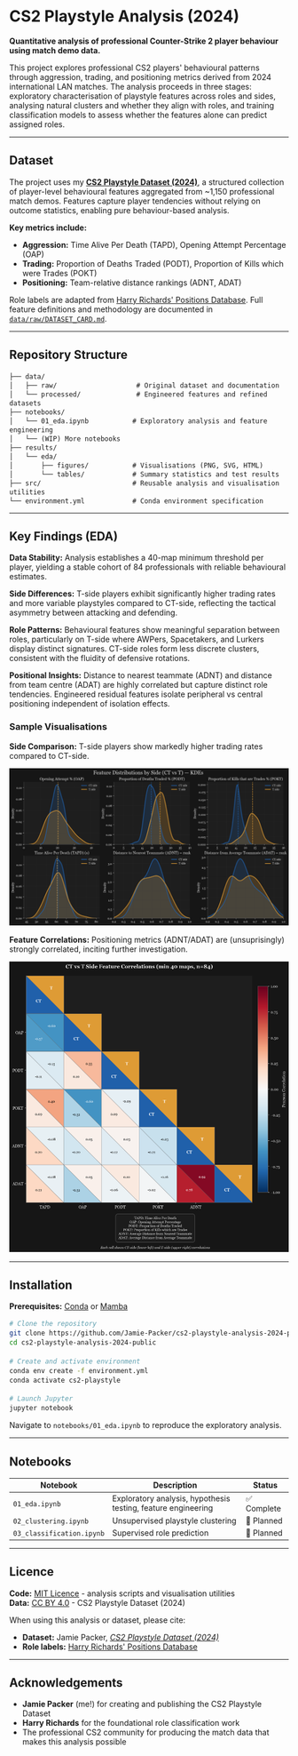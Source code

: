 # CS2 Playstyle Analysis (2024)

**Quantitative analysis of professional Counter-Strike 2 player behaviour using match demo data.**

This project explores professional CS2 players' behavioural patterns through aggression, trading, and positioning metrics derived from 2024 international LAN matches. The analysis proceeds in three stages: exploratory characterisation of playstyle features across roles and sides, analysing natural clusters and whether they align with roles, and training classification models to assess whether the features alone can predict assigned roles.

---

## Dataset

The project uses my **[CS2 Playstyle Dataset (2024)](https://github.com/Jamie-Packer/cs2-playstyle-dataset-2024)**, a structured collection of player-level behavioural features aggregated from ~1,150 professional match demos. Features capture player tendencies without relying on outcome statistics, enabling pure behaviour-based analysis.

**Key metrics include:**
- **Aggression:** Time Alive Per Death (TAPD), Opening Attempt Percentage (OAP)
- **Trading:** Proportion of Deaths Traded (PODT), Proportion of Kills which were Trades (POKT)
- **Positioning:** Team-relative distance rankings (ADNT, ADAT)

Role labels are adapted from [Harry Richards' Positions Database](https://public.tableau.com/app/profile/harry.richards4213/viz/OLDPositionsDatabaseArchived/PositionsDatabaseNER0cs). Full feature definitions and methodology are documented in [`data/raw/DATASET_CARD.md`](data/raw/DATASET_CARD.md).

---

## Repository Structure
```
├── data/
│   ├── raw/                    # Original dataset and documentation
│   └── processed/              # Engineered features and refined datasets
├── notebooks/
│   └── 01_eda.ipynb           # Exploratory analysis and feature engineering
│   └── (WIP) More notebooks 
├── results/
│   └── eda/
│       ├── figures/           # Visualisations (PNG, SVG, HTML)
│       └── tables/            # Summary statistics and test results
├── src/                       # Reusable analysis and visualisation utilities
└── environment.yml            # Conda environment specification
```

---

## Key Findings (EDA)

**Data Stability:** Analysis establishes a 40-map minimum threshold per player, yielding a stable cohort of 84 professionals with reliable behavioural estimates.

**Side Differences:** T-side players exhibit significantly higher trading rates and more variable playstyles compared to CT-side, reflecting the tactical asymmetry between attacking and defending.

**Role Patterns:** Behavioural features show meaningful separation between roles, particularly on T-side where AWPers, Spacetakers, and Lurkers display distinct signatures. CT-side roles form less discrete clusters, consistent with the fluidity of defensive rotations.

**Positional Insights:** Distance to nearest teammate (ADNT) and distance from team centre (ADAT) are highly correlated but capture distinct role tendencies. Engineered residual features isolate peripheral vs central positioning independent of isolation effects.

### Sample Visualisations

**Side Comparison:** T-side players show markedly higher trading rates compared to CT-side.

![Side Comparison KDEs](results/eda/figures/kde_side_compare.png)

**Feature Correlations:** Positioning metrics (ADNT/ADAT) are (unsuprisingly) strongly correlated, inciting further investigation.

![Correlation Heatmap](results/eda/figures/correlation_heatmap_split.png)

---

## Installation

**Prerequisites:** [Conda](https://docs.conda.io/en/latest/miniconda.html) or [Mamba](https://mamba.readthedocs.io/)
```bash
# Clone the repository
git clone https://github.com/Jamie-Packer/cs2-playstyle-analysis-2024-public.git
cd cs2-playstyle-analysis-2024-public

# Create and activate environment
conda env create -f environment.yml
conda activate cs2-playstyle

# Launch Jupyter
jupyter notebook
```

Navigate to `notebooks/01_eda.ipynb` to reproduce the exploratory analysis.

---

## Notebooks

| Notebook | Description | Status |
|----------|-------------|--------|
| `01_eda.ipynb` | Exploratory analysis, hypothesis testing, feature engineering | ✅ Complete |
| `02_clustering.ipynb` | Unsupervised playstyle clustering | 🚧 Planned |
| `03_classification.ipynb` | Supervised role prediction | 🚧 Planned |

---

## Licence

**Code:** [MIT Licence](LICENSE) - analysis scripts and visualisation utilities  
**Data:** [CC BY 4.0](LICENSE-DATA) - CS2 Playstyle Dataset (2024)

When using this analysis or dataset, please cite:
- **Dataset:** Jamie Packer, [*CS2 Playstyle Dataset (2024)*](https://github.com/Jamie-Packer/cs2-playstyle-dataset-2024)
- **Role labels:** [Harry Richards' Positions Database](https://public.tableau.com/app/profile/harry.richards4213/viz/OLDPositionsDatabaseArchived/PositionsDatabaseNER0cs)

---

## Acknowledgements

- **Jamie Packer** (me!) for creating and publishing the CS2 Playstyle Dataset
- **Harry Richards** for the foundational role classification work
- The professional CS2 community for producing the match data that makes this analysis possible
